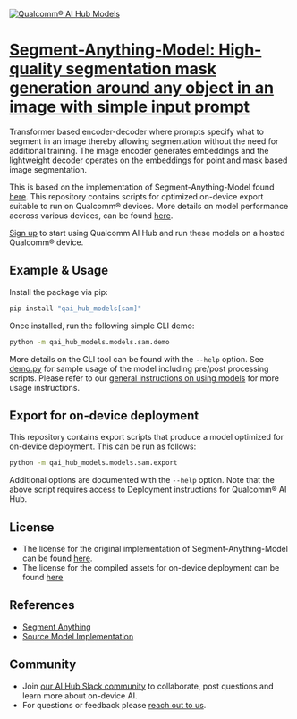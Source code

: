 [![Qualcomm® AI Hub Models](https://qaihub-public-assets.s3.us-west-2.amazonaws.com/qai-hub-models/quic-logo.jpg)](../../README.md)


# [Segment-Anything-Model: High-quality segmentation mask generation around any object in an image with simple input prompt](https://aihub.qualcomm.com/models/sam)

Transformer based encoder-decoder where prompts specify what to segment in an image thereby allowing segmentation without the need for additional training. The image encoder generates embeddings and the lightweight decoder operates on the embeddings for point and mask based image segmentation.

This is based on the implementation of Segment-Anything-Model found
[here](https://github.com/facebookresearch/segment-anything). This repository contains scripts for optimized on-device
export suitable to run on Qualcomm® devices. More details on model performance
accross various devices, can be found [here](https://aihub.qualcomm.com/models/sam).

[Sign up](https://myaccount.qualcomm.com/signup) to start using Qualcomm AI Hub and run these models on a hosted Qualcomm® device.




## Example & Usage

Install the package via pip:
```bash
pip install "qai_hub_models[sam]"
```


Once installed, run the following simple CLI demo:

```bash
python -m qai_hub_models.models.sam.demo
```
More details on the CLI tool can be found with the `--help` option. See
[demo.py](demo.py) for sample usage of the model including pre/post processing
scripts. Please refer to our [general instructions on using
models](../../../#getting-started) for more usage instructions.

## Export for on-device deployment

This repository contains export scripts that produce a model optimized for
on-device deployment. This can be run as follows:

```bash
python -m qai_hub_models.models.sam.export
```
Additional options are documented with the `--help` option. Note that the above
script requires access to Deployment instructions for Qualcomm® AI Hub.

## License
- The license for the original implementation of Segment-Anything-Model can be found
  [here](https://github.com/facebookresearch/segment-anything/blob/main/LICENSE).
- The license for the compiled assets for on-device deployment can be found [here](https://qaihub-public-assets.s3.us-west-2.amazonaws.com/qai-hub-models/Qualcomm+AI+Hub+Proprietary+License.pdf)

## References
* [Segment Anything](https://arxiv.org/abs/2304.02643)
* [Source Model Implementation](https://github.com/facebookresearch/segment-anything)

## Community
* Join [our AI Hub Slack community](https://aihub.qualcomm.com/community/slack) to collaborate, post questions and learn more about on-device AI.
* For questions or feedback please [reach out to us](mailto:ai-hub-support@qti.qualcomm.com).


